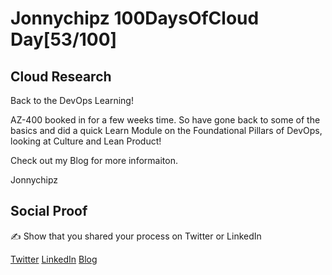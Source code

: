 <!-- This is a template you can use for quick progress days. It removes a lot of the steps we encourage you to share in the longer template 000-DAY-ARTICLE-LONG-TEMPLATE.MD-->

# Jonnychipz 100DaysOfCloud Day[53/100]

## Cloud Research

Back to the DevOps Learning!

AZ-400 booked in for a few weeks time. So have gone back to some of the basics and did a quick Learn Module on the Foundational Pillars of DevOps, looking at Culture and Lean Product! 

Check out my Blog for more informaiton.

Jonnychipz

## Social Proof

✍️ Show that you shared your process on Twitter or LinkedIn

[Twitter](https://twitter.com/jonnychipz/status/1320800995551621126)
[LinkedIn](https://www.linkedin.com/posts/japlunn_day53100-100daysofcloud-jonnychipz-activity-6726566684448043008-e5YM)
[Blog](https://jonnychipz.com/2020/10/26/day53-100-100daysofcloud-jonnychipz-foundational-pillars-of-devops-culture-and-lean-product/)
